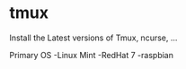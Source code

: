 # tmux
Install the Latest versions of Tmux, ncurse, ...


Primary OS 
-Linux Mint
-RedHat 7
-raspbian
